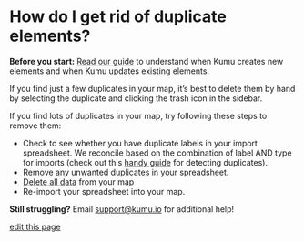 # How do I get rid of duplicate elements?

<p class="alert alert-info">
<b>Before you start:</b> <a class="alert-link" href="/faq/how-do-I-avoid-duplicating-data.md">Read our guide</a> to understand when Kumu creates new elements and when Kumu updates existing elements.
</p>

If you find just a few duplicates in your map, it’s best to delete them by hand by selecting the duplicate and clicking the trash icon in the sidebar.

If you find lots of duplicates in your map, try following these steps to remove them:

- Check to see whether you have duplicate labels in your import spreadsheet. We reconcile based on the combination of label AND type for imports (check out this [handy guide](http://blog.kumu.io/5-tips-for-becoming-a-spreadsheet-master/) for detecting duplicates).
- Remove any unwanted duplicates in your spreadsheet.
- [Delete all data](/faq/how-do-i-delete-data-from-my-project.md) from your map
- Re-import your spreadsheet into your map.

**Still struggling?** Email [support@kumu.io](mailto:support@kumu.io) for additional help!

<span class="edit-link"><a href="https://github.com/kumu/docs/blob/master/faq/how-to-get-rid-of-duplicates.md" target="_blank"><i class="fa fa-github"></i> edit this page</a></span>
